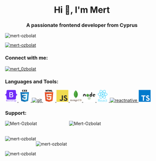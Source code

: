 <h1 align="center">Hi 👋, I'm Mert</h1>
<h3 align="center">A passionate frontend developer from Cyprus</h3>

<p align="left"> <img src="https://komarev.com/ghpvc/?username=mert-ozbolat&label=Profile%20views&color=0e75b6&style=flat" alt="mert-ozbolat" /> </p>

<p align="left"> <a href="https://github.com/ryo-ma/github-profile-trophy"><img src="https://github-profile-trophy.vercel.app/?username=mert-ozbolat" alt="mert-ozbolat" /></a> </p>

<h3 align="left">Connect with me:</h3>
<p align="left">
<a href="https://instagram.com/mert_0zbolat" target="blank"><img align="center" src="https://raw.githubusercontent.com/rahuldkjain/github-profile-readme-generator/master/src/images/icons/Social/instagram.svg" alt="mert_0zbolat" height="30" width="40" /></a>
</p>

<h3 align="left">Languages and Tools:</h3>
<p align="left"> <a href="https://getbootstrap.com" target="_blank" rel="noreferrer"> <img src="https://raw.githubusercontent.com/devicons/devicon/master/icons/bootstrap/bootstrap-plain-wordmark.svg" alt="bootstrap" width="40" height="40"/> </a> <a href="https://www.w3schools.com/css/" target="_blank" rel="noreferrer"> <img src="https://raw.githubusercontent.com/devicons/devicon/master/icons/css3/css3-original-wordmark.svg" alt="css3" width="40" height="40"/> </a> <a href="https://git-scm.com/" target="_blank" rel="noreferrer"> <img src="https://www.vectorlogo.zone/logos/git-scm/git-scm-icon.svg" alt="git" width="40" height="40"/> </a> <a href="https://www.w3.org/html/" target="_blank" rel="noreferrer"> <img src="https://raw.githubusercontent.com/devicons/devicon/master/icons/html5/html5-original-wordmark.svg" alt="html5" width="40" height="40"/> </a> <a href="https://developer.mozilla.org/en-US/docs/Web/JavaScript" target="_blank" rel="noreferrer"> <img src="https://raw.githubusercontent.com/devicons/devicon/master/icons/javascript/javascript-original.svg" alt="javascript" width="40" height="40"/> </a> <a href="https://www.mongodb.com/" target="_blank" rel="noreferrer"> <img src="https://raw.githubusercontent.com/devicons/devicon/master/icons/mongodb/mongodb-original-wordmark.svg" alt="mongodb" width="40" height="40"/> </a> <a href="https://nodejs.org" target="_blank" rel="noreferrer"> <img src="https://raw.githubusercontent.com/devicons/devicon/master/icons/nodejs/nodejs-original-wordmark.svg" alt="nodejs" width="40" height="40"/> </a> <a href="https://reactjs.org/" target="_blank" rel="noreferrer"> <img src="https://raw.githubusercontent.com/devicons/devicon/master/icons/react/react-original-wordmark.svg" alt="react" width="40" height="40"/> </a> <a href="https://reactnative.dev/" target="_blank" rel="noreferrer"> <img src="https://reactnative.dev/img/header_logo.svg" alt="reactnative" width="40" height="40"/> </a> <a href="https://www.typescriptlang.org/" target="_blank" rel="noreferrer"> <img src="https://raw.githubusercontent.com/devicons/devicon/master/icons/typescript/typescript-original.svg" alt="typescript" width="40" height="40"/> </a> </p>

<h3 align="left">Support:</h3>
<p><a href="https://www.buymeacoffee.com/Mert-Ozbolat"> <img align="left" src="https://cdn.buymeacoffee.com/buttons/v2/default-yellow.png" height="50" width="210" alt="Mert-Ozbolat" /></a><a href="https://ko-fi.com/Mert-Ozbolat"> <img align="left" src="https://cdn.ko-fi.com/cdn/kofi3.png?v=3" height="50" width="210" alt="Mert-Ozbolat" /></a></p><br><br>

<p><img align="left" src="https://github-readme-stats.vercel.app/api/top-langs?username=mert-ozbolat&show_icons=true&locale=en&layout=compact" alt="mert-ozbolat" /></p>

<p>&nbsp;<img align="center" src="https://github-readme-stats.vercel.app/api?username=mert-ozbolat&show_icons=true&locale=en" alt="mert-ozbolat" /></p>

<p><img align="center" src="https://github-readme-streak-stats.herokuapp.com/?user=mert-ozbolat&" alt="mert-ozbolat" /></p>

